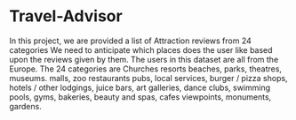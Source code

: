 # Travel-Advisor
In this project, we are provided a list of Attraction reviews from 24 categories We need to anticipate which places does the user like based upon the reviews given by them. The users in this dataset are all from the Europe. The 24 categories are Churches resorts beaches, parks, theatres, museums. malls, zoo restaurants pubs, local services, burger / pizza shops, hotels / other lodgings, juice bars, art galleries, dance clubs, swimming pools, gyms, bakeries, beauty and spas, cafes viewpoints, monuments, gardens.
